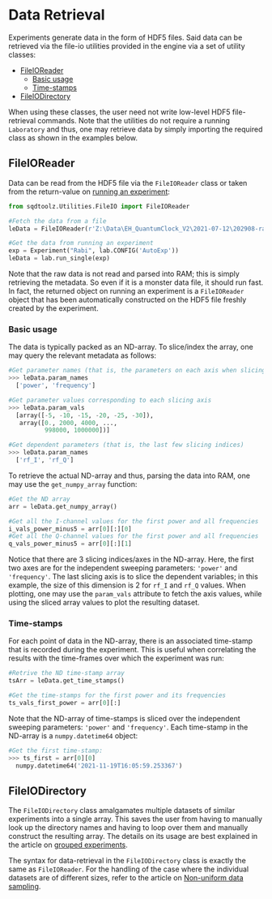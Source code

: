 # Data Retrieval

Experiments generate data in the form of HDF5 files. Said data can be retrieved via the file-io utilities provided in the engine via a set of utility classes:

- [FileIOReader](#fileioreader)
    - [Basic usage](#basic-usage)
    - [Time-stamps](#time-stamps)
- [FileIODirectory](#fileiodirectory)

When using these classes, the user need not write low-level HDF5 file-retrieval commands. Note that the utilities do not require a running `Laboratory` and thus, one may retrieve data by simply importing the required class as shown in the examples below.

## FileIOReader

Data can be read from the HDF5 file via the `FileIOReader` class or taken from the return-value on [running an experiment](Exp_Overview.md):

```python
from sqdtoolz.Utilities.FileIO import FileIOReader

#Fetch the data from a file
leData = FileIOReader(r'Z:\Data\EH_QuantumClock_V2\2021-07-12\202908-rabi\data.h5')

#Get the data from running an experiment
exp = Experiment("Rabi", lab.CONFIG('AutoExp'))
leData = lab.run_single(exp)
```

Note that the raw data is not read and parsed into RAM; this is simply retrieving the metadata. So even if it is a monster data file, it should run fast. In fact, the returned object on running an experiment is a `FileIOReader` object that has been automatically constructed on the HDF5 file freshly created by the experiment.

### Basic usage

The data is typically packed as an ND-array. To slice/index the array, one may query the relevant metadata as follows:

```python
#Get parameter names (that is, the parameters on each axis when slicing)
>>> leData.param_names
  ['power', 'frequency']

#Get parameter values corresponding to each slicing axis
>>> leData.param_vals
  [array([-5, -10, -15, -20, -25, -30]),
   array([0., 2000, 4000, ...,
          998000, 1000000])]

#Get dependent parameters (that is, the last few slicing indices)
>>> leData.param_names
  ['rf_I', 'rf_Q']
```

To retrieve the actual ND-array and thus, parsing the data into RAM, one may use the `get_numpy_array` function:

```python
#Get the ND array
arr = leData.get_numpy_array()

#Get all the I-channel values for the first power and all frequencies
i_vals_power_minus5 = arr[0][:][0]
#Get all the Q-channel values for the first power and all frequencies
q_vals_power_minus5 = arr[0][:][1]
```

Notice that there are 3 slicing indices/axes in the ND-array. Here, the first two axes are for the independent sweeping parameters: `'power'` and `'frequency'`. The last slicing axis is to slice the dependent variables; in this example, the size of this dimension is 2 for `rf_I` and `rf_Q` values. When plotting, one may use the `param_vals` attribute to fetch the axis values, while using the sliced array values to plot the resulting dataset.

### Time-stamps

For each point of data in the ND-array, there is an associated time-stamp that is recorded during the experiment. This is useful when correlating the results with the time-frames over which the experiment was run:

```python
#Retrive the ND time-stamp array
tsArr = leData.get_time_stamps()

#Get the time-stamps for the first power and its frequencies
ts_vals_first_power = arr[0][:]
```

Note that the ND-array of time-stamps is sliced over the independent sweeping parameters: `'power'` and `'frequency'`. Each time-stamp in the ND-array is a `numpy.datetime64` object:

```python
#Get the first time-stamp:
>>> ts_first = arr[0][0]
  numpy.datetime64('2021-11-19T16:05:59.253367')
```

## FileIODirectory

The `FileIODirectory` class amalgamates multiple datasets of similar experiments into a single array. This saves the user from having to manually look up the directory names and having to loop over them and manually construct the resulting array. The details on its usage are best explained in the article on [grouped experiments](Exp_CascadeGroup.md).

The syntax for data-retrieval in the `FileIODirectory` class is exactly the same as `FileIOReader`. For the handling of the case where the individual datasets are of different sizes, refer to the article on [Non-uniform data sampling](ACQ_NonUniformDataSampling.md).
